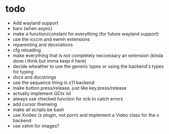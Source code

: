 
# todo

- Add wayland support
- bars (when async)
- make a function/constant for everything (for future wayland support)
- use the icccm and ewmh extensions
- reparenting and decorations
- cfg reloading
- make everything that is not completely neccessary an extension (kinda done i think but imma keep it here)
- decide wheather to use the generic types or using the backend's types for typing
- docs and docstrings
- use the sequence thing in x11 backend
- make button.press/release, just like key.press/release
- actually implement GCtx lol
- always use checked function for xcb to catch errors
- add cursor themeing
- make all scripts be bash
- use Xvideo (x plugin, not porn) and implement a Video class for the x backend
- use xshm for images?
